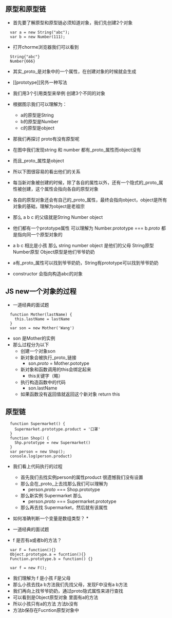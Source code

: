 ## 原型和原型链

  * 首先要了解原型和原型链必须知道对象，我们先创建2个对象
  ```
    var a = new String("abc");
    var b = new Number(111);
  ```
  * 打开chorme浏览器我们可以看到
  ```
    String{"abc"}
    Number{666}
  ```

  * 其实_proto_是对象中的一个属性，在创建对象的时候就会生成
  * [[prototype]]另外一种写法

  * 我们用3个引用类型来举例 创建3个不同的对象

  * 根据图示我们可以理解为：
    * a的原型是String
    * b的原型是Number
    * c的原型是object
  * 那我们再探讨 proto有没有原型呢

  * 在图中我们发现string 和 number 都有_proto_属性而object没有
  * 而且_proto_属性是object
  * 所以下图很容易的看出他们的关系

  * 每当新对象被创建的时候，除了各自的属性以外，还有一个隐式的_proto_属性被创建，这个属性会指向各自的原型对象
  * 各自的原型对象还会有自己的_proto_属性，最终会指向object，object是所有对象的基础，理解为object是老祖宗
  * 那么 a b c 的父级就是String Number object
  * 他们都有一个prototype属性 可以理解为 Number.prototype === b._proto_ 都是指向同一个原型对象的
  * a b c 相比是小孩 那么 string number object 是他们的父母 String原型 Number原型 Object原型是他们爷爷奶奶
  * a有_proto_属性可以找到爷爷奶奶，String有prototype可以找到爷爷奶奶
  * constructor 会指向构造abc的对象


## JS new一个对象的过程
  * 一道经典的面试题
  ```
    function Mother(lastName) {
      this.lastName = lastName
    }
    var son = new Mother('Wang')
  ```
  * son 是Mother的实例
  * 那么过程分为以下
    * 创建一个对象son
    * 新对象会被执行_proto_链接
      * son._proto_ = Mother.pototype
    * 新对象和函数调用的this会绑定起来
      * this关键字（略）
    * 执行构造函数中的代码
      * son.lastName
    * 如果函数没有返回值就返回这个新对象 return this


## 原型链
  ```
    function Supermarket() {
      Supermarket.prototype.product = '口罩'
    }
    function Shop() {
      Shp.prototype = new Supermarket()
    }
    var person = new Shop();
    console.log(person.product)
  ```
  * 我们看上代码执行的过程
    * 首先我们去找实例person的属性product 很遗憾我们没有设置
    * 那么会在_proto_上去找那么我们可以理解为
      * person._proto_ === Shop.prototype
    * 那么新实例 Supermarket 那么
      * person._proto_ === Supermarket.prototype
    * 那么再去找 Supermarket，然后就有该属性

  * 如何准确判断一个变量是数组类型？
    *


  * 一道经典的面试题
  * f 是否有a或者b的方法？
  ```
    var F = function(){}
    Object.prototype.a = fucntion(){}
    Function.prototype.b = function() {}

    var f = new F();
  ```
  * 我们理解为 f 是小孩 F是父母
  * 那么小孩去找a b方法我们先找父母，发现F中没有a b方法
  * 我们再向上找爷爷奶奶，通过proto隐式属性来进行查找
  * 可以看到是Object原型对象 里面有a的方法
  * 所以小孩只有a的方法 方法b没有
  * 方法b保存在Fucntion原型对象中



